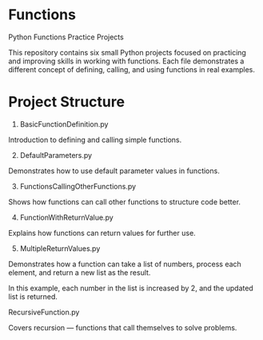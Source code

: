 # Functions

Python Functions Practice Projects

This repository contains six small Python projects focused on practicing and improving skills in working with functions. Each file demonstrates a different concept of defining, calling, and using functions in real examples.

# Project Structure

1. BasicFunctionDefinition.py

Introduction to defining and calling simple functions.

2. DefaultParameters.py

Demonstrates how to use default parameter values in functions.

3. FunctionsCallingOtherFunctions.py

Shows how functions can call other functions to structure code better.

4. FunctionWithReturnValue.py

Explains how functions can return values for further use.

5. MultipleReturnValues.py

Demonstrates how a function can take a list of numbers, process each element, and return a new list as the result.

In this example, each number in the list is increased by 2, and the updated list is returned.

RecursiveFunction.py

Covers recursion — functions that call themselves to solve problems.
